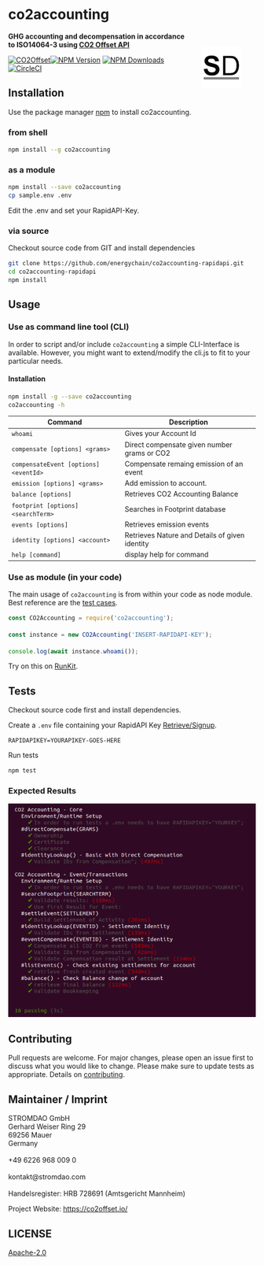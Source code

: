 # co2accounting
<a href="https://stromdao.de/" target="_blank" title="STROMDAO - Digital Energy Infrastructure"><img src="./static/stromdao.png" align="right" height="85px" hspace="30px" vspace="30px"></a>

**GHG accounting and decompensation in accordance to ISO14064-3 using [CO2 Offset API](https://co2offset.io/)**

[![CO2Offset](https://api.corrently.io/v2.0/ghgmanage/statusimg?host=npm-co2accounting&svg=1)](https://co2offset.io/badge.html?host=npm-co2accounting)[![NPM Version](http://img.shields.io/npm/v/co2accounting.svg?style=flat)](https://www.npmjs.org/package/co2accounting)
[![NPM Downloads](https://img.shields.io/npm/dm/co2accounting.svg?style=flat)](https://npmcharts.com/compare/co2accounting?minimal=true)[![CircleCI](https://circleci.com/gh/energychain/co2accounting-rapidapi/tree/main.svg?style=svg)](https://circleci.com/gh/energychain/co2accounting-rapidapi/tree/main)

## Installation

Use the package manager [npm](https://www.npmjs.com/) to install co2accounting.

### from shell

```bash
npm install --g co2accounting
```

### as a module

```bash
npm install --save co2accounting
cp sample.env .env
```

Edit the .env and set your RapidAPI-Key.

### via source

Checkout source code from GIT and install dependencies

```bash
git clone https://github.com/energychain/co2accounting-rapidapi.git
cd co2accounting-rapidapi
npm install
```

## Usage

### Use as command line tool (CLI)

In order to script and/or include `co2accounting` a simple CLI-Interface is available. However, you might want to extend/modify the cli.js to fit to your particular needs.

#### Installation
```bash
npm install -g --save co2accounting
co2accounting -h
```

| Command | Description |
|---------|-------------|
| `whoami`  | Gives your Account Id |
| `compensate [options] <grams>` | Direct compensate given number grams or CO2 |
| `compensateEvent [options] <eventId>` | Compensate remaing emission of an event |
| `emission [options] <grams>` | Add emission to account. |
| `balance [options]` | Retrieves CO2 Accounting Balance |
| `footprint [options] <searchTerm>` | Searches in Footprint database |
| `events [options]` | Retrieves emission events |
| `identity [options] <account>` | Retrieves Nature and Details of given identity |
| `help [command]` | display help for command |

### Use as module (in your code)

The main usage of `co2accounting` is from within your code as node module. Best reference are the [test cases](./test).  

```javascript
const CO2Accounting = require('co2accounting');

const instance = new CO2Accounting('INSERT-RAPIDAPI-KEY');

console.log(await instance.whoami());
```

Try on this on [RunKit](https://runkit.com/zoernert/co2accounting-whoami-hello-world).


## Tests

Checkout source code first and install dependencies.

Create a `.env` file containing your RapidAPI Key [Retrieve/Signup](https://rapidapi.com/stromdao-stromdao-default/api/co2-offset).

```
RAPIDAPIKEY=YOURAPIKEY-GOES-HERE
```

Run tests

```bash
npm test
```

### Expected Results
![Results](./static/npm_test_result.png)

## Contributing

Pull requests are welcome. For major changes, please open an issue first to discuss what you would like to change. Please make sure to update tests as appropriate. Details on [contributing](./CONTRIBUTING.md).

## Maintainer / Imprint

<addr>
STROMDAO GmbH  <br/>
Gerhard Weiser Ring 29  <br/>
69256 Mauer  <br/>
Germany  <br/>
  <br/>
+49 6226 968 009 0  <br/>
  <br/>
kontakt@stromdao.com  <br/>
  <br/>
Handelsregister: HRB 728691 (Amtsgericht Mannheim)
</addr>

Project Website: https://co2offset.io/

## LICENSE
[Apache-2.0](./LICENSE)
